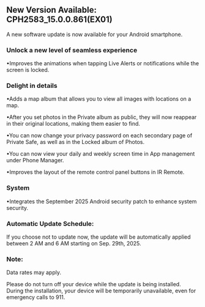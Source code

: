 New Version Available: CPH2583\_15.0.0.861(EX01)
------------------------------------------------

A new software update is now available for your Android smartphone.

### Unlock a new level of seamless experience

•Improves the animations when tapping Live Alerts or notifications while the screen is locked.

### Delight in details

•Adds a map album that allows you to view all images with locations on a map.

•After you set photos in the Private album as public, they will now reappear in their original locations, making them easier to find.

•You can now change your privacy password on each secondary page of Private Safe, as well as in the Locked album of Photos.

•You can now view your daily and weekly screen time in App management under Phone Manager.

•Improves the layout of the remote control panel buttons in IR Remote.

### System

•Integrates the September 2025 Android security patch to enhance system security.

### Automatic Update Schedule:

If you choose not to update now, the update will be automatically applied between 2 AM and 6 AM starting on Sep. 29th, 2025.

### Note:

Data rates may apply.

Please do not turn off your device while the update is being installed. During the installation, your device will be temporarily unavailable, even for emergency calls to 911.
